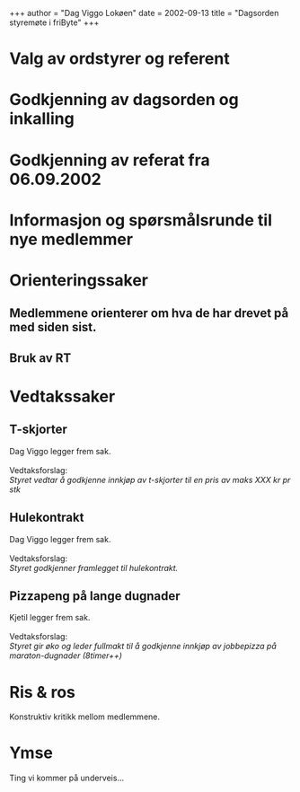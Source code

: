 +++
author = "Dag Viggo Lokøen"
date = 2002-09-13
title = "Dagsorden styremøte i friByte"
+++

# Valg av ordstyrer og referent

# Godkjenning av dagsorden og inkalling

# Godkjenning av referat fra 06.09.2002

# Informasjon og spørsmålsrunde til nye medlemmer

# Orienteringssaker

## Medlemmene orienterer om hva de har drevet på med siden sist.

## Bruk av RT

# Vedtakssaker

## T-skjorter

Dag Viggo legger frem sak.\
\
Vedtaksforslag:\
*Styret vedtar å godkjenne innkjøp av t-skjorter til en pris av maks XXX
kr pr stk*

## Hulekontrakt

Dag Viggo legger frem sak.\
\
Vedtaksforslag:\
*Styret godkjenner framlegget til hulekontrakt.*

## Pizzapeng på lange dugnader

Kjetil legger frem sak.\
\
Vedtaksforslag:\
*Styret gir øko og leder fullmakt til å godkjenne innkjøp av jobbepizza
på maraton-dugnader (8timer++)*

# Ris & ros

Konstruktiv kritikk mellom medlemmene.

# Ymse

Ting vi kommer på underveis\...
